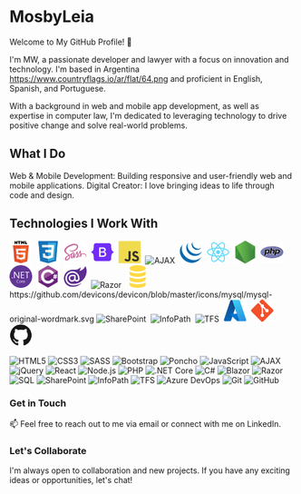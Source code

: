# MosbyLeia

Welcome to My GitHub Profile! 👋

I'm MW, a passionate developer and lawyer with a focus on innovation and technology. I'm based in Argentina https://www.countryflags.io/ar/flat/64.png and proficient in English, Spanish, and Portuguese.

With a background in web and mobile app development, as well as expertise in computer law, I'm dedicated to leveraging technology to drive positive change and solve real-world problems.

## What I Do

Web & Mobile Development: Building responsive and user-friendly web and mobile applications.
Digital Creator: I love bringing ideas to life through code and design.

## Technologies I Work With

<div>
  <img src="https://github.com/devicons/devicon/blob/master/icons/html5/html5-original-wordmark.svg" title="HTML5" alt="HTML5" width="40" height="40"/>&nbsp;
  <img src="https://github.com/devicons/devicon/blob/master/icons/css3/css3-original.svg" title="CSS3" alt="CSS3" width="40" height="40"/>&nbsp;
  <img src="https://github.com/devicons/devicon/blob/master/icons/sass/sass-original.svg" title="SASS" alt="SASS" width="40" height="40"/>&nbsp;
  <img src="https://github.com/devicons/devicon/blob/master/icons/bootstrap/bootstrap-plain.svg" title="Bootstrap" alt="Bootstrap" width="40" height="40"/>&nbsp;
  <img src="https://github.com/devicons/devicon/blob/master/icons/javascript/javascript-original.svg" title="JavaScript" alt="JavaScript" width="40" height="40"/>&nbsp;
  <img src="https://github.com/devicons/devicon/blob/master/icons/ajax/ajax-original.svg" title="AJAX" alt="AJAX" width="40" height="40"/>&nbsp;
  <img src="https://github.com/devicons/devicon/blob/master/icons/jquery/jquery-original.svg" title="jQuery" alt="jQuery" width="40" height="40"/>&nbsp;
  <img src="https://github.com/devicons/devicon/blob/master/icons/react/react-original.svg" title="React" alt="React" width="40" height="40"/>&nbsp;
  <img src="https://github.com/devicons/devicon/blob/master/icons/nodejs/nodejs-original.svg" title="Node.js" alt="Node.js" width="40" height="40"/>&nbsp;
  <img src="https://github.com/devicons/devicon/blob/master/icons/php/php-original.svg" title="PHP" alt="PHP" width="40" height="40"/>&nbsp;
  <img src="https://github.com/devicons/devicon/blob/master/icons/dotnetcore/dotnetcore-original.svg" title=".NET Core" alt=".NET Core" width="40" height="40"/>&nbsp;
  <img src="https://github.com/devicons/devicon/blob/master/icons/csharp/csharp-original.svg" title="C#" alt="C#" width="40" height="40"/>&nbsp;
  <img src="https://github.com/devicons/devicon/blob/master/icons/blazor/blazor-original.svg" title="Blazor" alt="Blazor" width="40" height="40"/>&nbsp;
  <img src="https://github.com/devicons/devicon/blob/master/icons/razor/razor-plain.svg" title="Razor" alt="Razor" width="40" height="40"/>&nbsp;
  <img src="https://github.com/devicons/devicon/blob/master/icons/sql/sql-original.svg" title="SQL" alt="SQL" width="40" height="40"/>&nbsp;
  https://github.com/devicons/devicon/blob/master/icons/mysql/mysql-original-wordmark.svg
  <img src="https://github.com/devicons/devicon/blob/master/icons/sharepoint/sharepoint-original.svg" title="SharePoint" alt="SharePoint" width="40" height="40"/>&nbsp;
  <img src="https://github.com/devicons/devicon/blob/master/icons/infopath/infopath-original.svg" title="InfoPath" alt="InfoPath" width="40" height="40"/>&nbsp;
  <img src="https://github.com/devicons/devicon/blob/master/icons/tfs/tfs-plain.svg" title="TFS" alt="TFS" width="40" height="40"/>&nbsp;
  <img src="https://github.com/devicons/devicon/blob/master/icons/azure/azure-original.svg" title="Azure DevOps" alt="Azure DevOps" width="40" height="40"/>&nbsp;
  <img src="https://github.com/devicons/devicon/blob/master/icons/git/git-original.svg" title="Git" alt="Git" width="40" height="40"/>&nbsp;
  <img src="https://github.com/devicons/devicon/blob/master/icons/github/github-original.svg" title="GitHub" alt="GitHub" width="40" height="40"/>&nbsp;
</div>


![HTML5](https://img.shields.io/badge/-HTML5-E34F26?style=flat-square&logo=html5&logoColor=white)
![CSS3](https://img.shields.io/badge/-CSS3-1572B6?style=flat-square&logo=css3&logoColor=white)
![SASS](https://img.shields.io/badge/-SASS-CC6699?style=flat-square&logo=sass&logoColor=white)
![Bootstrap](https://img.shields.io/badge/-Bootstrap-563D7C?style=flat-square&logo=bootstrap&logoColor=white)
![Poncho](https://img.shields.io/badge/-Poncho-7A4171?style=flat-square&logo=poncho&logoColor=white)
![JavaScript](https://img.shields.io/badge/-JavaScript-F7DF1E?style=flat-square&logo=javascript&logoColor=black)
![AJAX](https://img.shields.io/badge/-AJAX-008000?style=flat-square&logo=ajax&logoColor=white)
![jQuery](https://img.shields.io/badge/-jQuery-0769AD?style=flat-square&logo=jquery&logoColor=white)
![React](https://img.shields.io/badge/-React-61DAFB?style=flat-square&logo=react&logoColor=white)
![Node.js](https://img.shields.io/badge/-Node.js-43853D?style=flat-square&logo=node.js&logoColor=white)
![PHP](https://img.shields.io/badge/-PHP-777BB4?style=flat-square&logo=php&logoColor=white)
![.NET Core](https://img.shields.io/badge/-.NET%20Core%206-512BD4?style=flat-square&logo=.net&logoColor=white)
![C#](https://img.shields.io/badge/-C%23-239120?style=flat-square&logo=c-sharp&logoColor=white)
![Blazor](https://img.shields.io/badge/-Blazor-512BD4?style=flat-square&logo=blazor&logoColor=white)
![Razor](https://img.shields.io/badge/-Razor-512BD4?style=flat-square&logo=razor&logoColor=white)
![SQL](https://img.shields.io/badge/-SQL-CC2927?style=flat-square&logo=sql&logoColor=white)
![SharePoint](https://img.shields.io/badge/-SharePoint-0078D4?style=flat-square&logo=sharepoint&logoColor=white)
![InfoPath](https://img.shields.io/badge/-InfoPath-0078D4?style=flat-square&logo=infopath&logoColor=white)
![TFS](https://img.shields.io/badge/-TFS-0078D4?style=flat-square&logo=tfs&logoColor=white)
![Azure DevOps](https://img.shields.io/badge/-Azure%20DevOps-0078D4?style=flat-square&logo=azuredevops&logoColor=white)
![Git](https://img.shields.io/badge/-Git-F05032?style=flat-square&logo=git&logoColor=white)
![GitHub](https://img.shields.io/badge/-GitHub-181717?style=flat-square&logo=github&logoColor=white)

### Get in Touch
📫 Feel free to reach out to me via email or connect with me on LinkedIn.

### Let's Collaborate
I'm always open to collaboration and new projects. If you have any exciting ideas or opportunities, let's chat!
